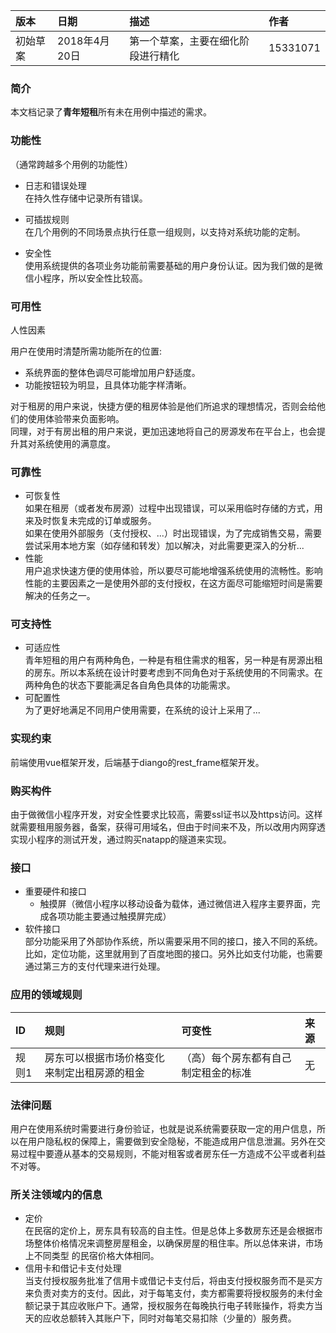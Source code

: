    |版本  | 日期  |  描述  | 作者 |
   |:-----  |:-----  |:-----  |:-----
   |初始草案 | 2018年4月20日 | 第一个草案，主要在细化阶段进行精化  | 15331071 
   
### 简介    
本文档记录了**青年短租**所有未在用例中描述的需求。
   
### 功能性   
（通常跨越多个用例的功能性）    

- 日志和错误处理    
  在持久性存储中记录所有错误。    
     
- 可插拔规则    
  在几个用例的不同场景点执行任意一组规则，以支持对系统功能的定制。    
     
- 安全性    
  使用系统提供的各项业务功能前需要基础的用户身份认证。因为我们做的是微信小程序，所以安全性比较高。

### 可用性
人性因素    

用户在使用时清楚所需功能所在的位置:    
- 系统界面的整体色调尽可能增加用户舒适度。    
- 功能按钮较为明显，且具体功能字样清晰。    

对于租房的用户来说，快捷方便的租房体验是他们所追求的理想情况，否则会给他们的使用体验带来负面影响。    
同理，对于有房出租的用户来说，更加迅速地将自己的房源发布在平台上，也会提升其对系统使用的满意度。    

### 可靠性    
- 可恢复性    
  如果在租房（或者发布房源）过程中出现错误，可以采用临时存储的方式，用来及时恢复未完成的订单或服务。    
  如果在使用外部服务（支付授权、...）时出现错误，为了完成销售交易，需要尝试采用本地方案（如存储和转发）加以解决，对此需要更深入的分析...    
- 性能    
  用户追求快速方便的使用体验，所以要尽可能地增强系统使用的流畅性。影响性能的主要因素之一是使用外部的支付授权，在这方面尽可能缩短时间是需要解决的任务之一。    

### 可支持性    
- 可适应性    
青年短租的用户有两种角色，一种是有租住需求的租客，另一种是有房源出租的房东。所以本系统在设计时要考虑到不同角色对于系统使用的不同需求。在两种角色的状态下要能满足各自角色具体的功能需求。    
- 可配置性    
为了更好地满足不同用户使用需要，在系统的设计上采用了...    

### 实现约束    
前端使用vue框架开发，后端基于diango的rest_frame框架开发。    

### 购买构件    
由于做微信小程序开发，对安全性要求比较高，需要ssl证书以及https访问。这样就需要租用服务器，备案，获得可用域名，但由于时间来不及，所以改用内网穿透实现小程序的测试开发，通过购买natapp的隧道来实现。    

### 接口    
- 重要硬件和接口    
  - 触摸屏（微信小程序以移动设备为载体，通过微信进入程序主要界面，完成各项功能主要通过触摸屏完成）    
- 软件接口    
  部分功能采用了外部协作系统，所以需要采用不同的接口，接入不同的系统。比如，定位功能，这里就用到了百度地图的接口。另外比如支付功能，也需要通过第三方的支付代理来进行处理。    
  
### 应用的领域规则    
| ID    |  规则  |    可变性    |  来源    |    
| :---- |  :---- |  :------    | :-------    
| 规则1  | 房东可以根据市场价格变化来制定出租房源的租金  | （高）每个房东都有自己制定租金的标准  |  无    

### 法律问题    
用户在使用系统时需要进行身份验证，也就是说系统需要获取一定的用户信息，所以在用户隐私权的保障上，需要做到安全隐秘，不能造成用户信息泄漏。另外在交易过程中要遵从基本的交易规则，不能对租客或者房东任一方造成不公平或者利益不对等。    

### 所关注领域内的信息    
- 定价    
  在民宿的定价上，房东具有较高的自主性。但是总体上多数房东还是会根据市场整体价格情况来调整房屋租金，以确保房屋的租住率。所以总体来讲，市场上不同类型  的民宿价格大体相同。    
- 信用卡和借记卡支付处理    
  当支付授权服务批准了信用卡或借记卡支付后，将由支付授权服务而不是买方来负责对卖方的支付。因此，对于每笔支付，卖方都需要将授权服务的未付金额记录于其应收账户下。通常，授权服务在每晚执行电子转账操作，将卖方当天的应收总额转入其账户下，同时对每笔交易扣除（少量的）服务费。
  



